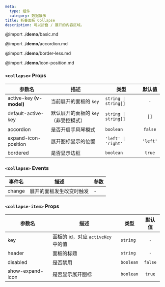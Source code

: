 ```yaml
meta:
  type: 组件
  category: 数据展示
title: 折叠面板 Collapse
description: 可以折叠 / 展开的内容区域。
```

@import ./__demo__/basic.md

@import ./__demo__/accordion.md

@import ./__demo__/border-less.md

@import ./__demo__/icon-position.md


### `<collapse>` Props

|参数名|描述|类型|默认值|
|---|---|---|:---:|
|active-key **(v-model)**|当前展开的面板的 `key`|`string \| string[]`|`-`|
|default-active-key|默认展开的面板的 `key` （非受控模式）|`string \| string[]`|`[]`|
|accordion|是否开启手风琴模式|`boolean`|`false`|
|expand-icon-position|展开图标显示的位置|`'left' \| 'right'`|`'left'`|
|bordered|是否显示边框|`boolean`|`true`|
### `<collapse>` Events

|事件名|描述|参数|
|---|---|---|
|change|展开的面板发生改变时触发|-|




### `<collapse-item>` Props

|参数名|描述|类型|默认值|
|---|---|---|:---:|
|key|面板的 id，对应 `activeKey` 中的值|`string`|`-`|
|header|面板的标题|`string`|`-`|
|disabled|是否禁用|`boolean`|`false`|
|show-expand-icon|是否显示展开图标|`boolean`|`true`|


